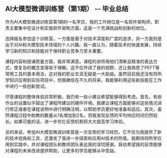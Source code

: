 ## AI大模型微调训练营（第1期） -- 毕业总结


作为AI大模型微调训练营第1期的一名学员，我的工作岗位是一名软件架构师，职责主要集中在设计和实施软件架构方面，这是一个充满挑战和创新的岗位。

选择报名参加这个训练营，一方面是基于对技术深度和广度的追求，另一方面则是出于对AI和大模型技术领域的个人兴趣。我一直认为，随着技术的快速发展，持续学习新的知识和技能对于保持职业竞争力至关重要。

课程内容和授课质量方面，我非常满意。课程的讲师用他们清晰且精准的表达方式，使复杂的概念变得易于理解。这不仅开阔了我的视野，还让我熟悉了PEFT等常用工具的基本用法，这对我的职业生涯无疑是一大助益。虽然目前我还没有将所学知识应用到实际项目中，但我确信在不久的将来，我能够利用这些新技能在工作中进行一些创新尝试。

尽管课程的整体体验非常积极，我仍有一些小建议希望能够得到考虑。首先，有些作业的设置似乎超出了课程所建议的硬件环境。我建议课程方面能够对这些情况进行修正或者在课程说明中进行明确注明，以帮助学员更好地准备和适应。其次，虽然课程过程中助教的数量从1名增加到2名，但我发现反馈的平均响应时间仍然较长。如果可能的话，进一步优化反馈机制将大大提高学习体验。

总的来说，参加AI大模型微调训练营是一次宝贵的学习经历。它不仅为我提供了新的技术视角和工具，还激发了我进一步探索和应用AI技术的热情。我期待将所学应用到实践中，并对课程团队和教师团队表达我的深切感谢。我也希望我的反馈能够对课程的未来改进提供帮助，让更多的学员能够从中受益。
  
